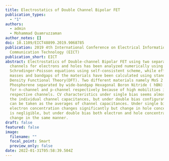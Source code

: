 ```yaml
---
title: Electrostatics of Double Channel Bipolar FET
publication_types:
  - "1"
authors:
  - admin
  - Mohammad Quamruzzaman
author_notes: []
doi: 10.1109/EICT48899.2019.9068785
publication: 2019 4th International Conference on Electrical Information and
  Communication Technology (EICT)
publication_short: EICT
abstract: Electrostatics of Double-channel Bipolar FET using two separate
  channels for electrons and holes has been analyzed numerically using coupled
  Schrodinger-Poisson equations using self-consistent scheme, while effective
  masses and bandgaps of the materials have been calculated using standard
  Density Functional Theory(DFT). Two different materials namely MoS 2 and
  Phosphorene separated by wide-bandgap Hexagonal Boron Nitride ( hBN) are used
  for n-channel and p-channel respectively because of high mobilities in their
  respective channels. CV characteristics under single bias seems almost sum of
  the individual channel capacitances, but under double bias configuration CV
  can be taken as the averages of channel capacitances. Under single bias,
  electron concentration changes significantly but change in hole concentration
  is negligible, but under double bias both electron and hole concentration
  change in the same manner.
draft: false
featured: false
image:
  filename: ""
  focal_point: Smart
  preview_only: false
date: 2022-01-31T05:58:39.504Z
---
```

